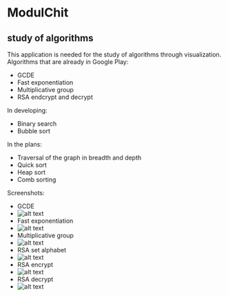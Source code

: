 # ModulChit
## study of algorithms
This application is needed for the study of algorithms through visualization.
Algorithms that are already in Google Play:
- GCDE
- Fast exponentiation
- Multiplicative group
- RSA endcrypt and decrypt

In developing:
- Binary search
- Bubble sort

In the plans:
- Traversal of the graph in breadth and depth
- Quiсk sort
- Heap sort
- Comb sorting

Screenshots:


- GCDE 
- ![alt text](https://play-lh.googleusercontent.com/cP-qb7GxF7npZSD5-ZU6SNwjChFJm0uMQ-fHQxL8kPZijkweSz2MWc3f88ek8QA0KOQ=w1855-h951-rw)
- Fast exponentiation
- ![alt text](https://play-lh.googleusercontent.com/bR7c-XoeiGxvPsr5ayMfnHpagXW8_LVqw6WNQVp0izQReajMq1qPYEdLNMZ8TH3QUqE=w1855-h951-rw)
- Multiplicative group
- ![alt text](https://play-lh.googleusercontent.com/9E6ZvE0hS4TlhQVmTMdkjaUMlISgJb-bG7XDH1pwbUFbm3tbfdfqWceLkHsnrWF7ez4=w1855-h951-rw)
- RSA set alphabet
- ![alt text](https://play-lh.googleusercontent.com/wtJB-PSxW1Sl5T8K0dRpe1EpUP-FSTSxJO5jG_0--Dan4MtiM9RAwFUKdtkUy-zIxeuH=w1855-h951-rw)
- RSA encrypt
- ![alt text](https://play-lh.googleusercontent.com/lcejkUpjcqCkDTI_oFcDQ20UJlaSEsRs-TwyJndZLatFUZor56km_dOZ6td_2eeRKzOd=w1855-h951-rw)
- RSA decrypt
- ![alt text](https://play-lh.googleusercontent.com/Om52BTOdUJzN81IVADZlHkQEMufkjJ1uN612-s3F5EUd-wbUvepyQJ9NgE72d-6JWA=w1855-h951-rw)
